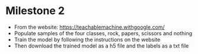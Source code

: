 # Milestone 2
* From the website: https://teachablemachine.withgoogle.com/ 
* Populate samples of the four classes, rock, papers, scissors and nothing
* Train the model by following the instructions on the website 
* Then download the trained model as a h5 file and the labels as a txt file
